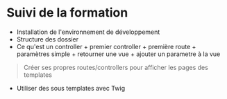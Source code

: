 
# Suivi de la formation

- Installation de l'environnement de développement
- Structure des dossier
- Ce qu'est un controller + premier controller + première route + paramètres simple + retourner une vue + ajouter un parametre à la vue

> Créer ses propres routes/controllers pour afficher les pages des templates 

- Utiliser des sous templates avec Twig 
